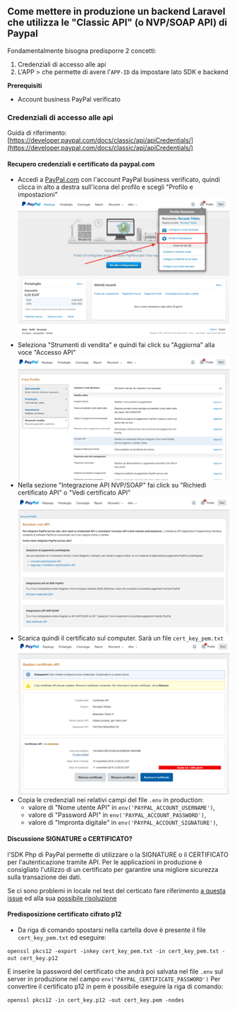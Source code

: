 ## Come mettere in produzione un backend Laravel che utilizza le "Classic API" (o NVP/SOAP API) di Paypal

Fondamentalmente bisogna predisporre 2 concetti:
1. Credenziali di accesso alle api
2. L'APP > che permette di avere l'`APP-ID` da impostare lato SDK e backend

**Prerequisiti**
* Account business PayPal verificato

### Credenziali di accesso alle api
Guida di riferimento: [https://developer.paypal.com/docs/classic/api/apiCredentials/](https://developer.paypal.com/docs/classic/api/apiCredentials/)

#### Recupero credenziali e certificato da paypal.com

* Accedi a [PayPal.com](www.paypal.com) con l'account PayPal business verificato, quindi clicca in alto a destra sull'icona del profilo e scegli "Profilo e impostazioni"
![Accedi a profilo e impostazioni dell'account](images/paypal_credentials_1.png)
* Seleziona "Strumenti di vendita" e quindi fai click su "Aggiorna" alla voce "Accesso API"
![Strumenti di vendita - Accesso API](images/paypal_credentials_2.png)
* Nella sezione "Integrazione API NVP/SOAP" fai click su "Richiedi certificato API" o "Vedi certificato API"
![Richiedi certificato API](images/paypal_credentials_3.png)
* Scarica quindi il certificato sul computer. Sarà un file `cert_key_pem.txt`
![Certificato e credenziali](images/paypal_credentials_4.png)
* Copia le credenziali nei relativi campi del file `.env` in production: 
  - valore di "Nome utente API" in `env('PAYPAL_ACCOUNT_USERNAME')`,
  - valore di "Password API" in `env('PAYPAL_ACCOUNT_PASSWORD')`,
  - valore di "Impronta digitale" in `env('PAYPAL_ACCOUNT_SIGNATURE')`,

#### Discussione SIGNATURE o CERTIFICATO?

l'SDK Php di PayPal permette di utilizzare o la SIGNATURE o il CERTIFICATO per l'autenticazione tramite API. Per le applicazioni in produzione è consigliato l'utilizzo di un certificato per garantire una migliore sicurezza sulla transazione dei dati. 

Se ci sono problemi in locale nel test del certicato fare riferimento [a questa issue](https://github.com/curl/curl/issues/283) ed alla sua [possibile risoluzione](http://stackoverflow.com/questions/20457071/ssl-certificates-os-x-mavericks/24433135#24433135)

#### Predisposizione certificato cifrato p12

* Da riga di comando spostarsi nella cartella dove è presente il file `cert_key_pem.txt` ed eseguire:
```
openssl pkcs12 -export -inkey cert_key_pem.txt -in cert_key_pem.txt -out cert_key.p12
```
E inserire la password del certificato che andrà poi salvata nel file `.env` sul server in produzione nel campo `env('PAYPAL_CERTIFICATE_PASSWORD')`
Per convertire il certificato p12 in pem è possibile eseguire la riga di comando: 
```
openssl pkcs12 -in cert_key.p12 -out cert_key.pem -nodes
```


